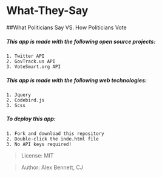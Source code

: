 # What-They-Say
##What Politicians Say VS. How Politicians Vote

##### This app is made with the following open source projects:
```
1. Twitter API
2. GovTrack.us API
3. VoteSmart.org API
```
##### This app is made with the following web technologies:
```
1. Jquery
2. Codebird.js
3. Scss
```
##### To deploy this app:
```
1. Fork and download this repository
2. Double-click the inde.html file
3. No API keys required!
```
> License: MIT

> Author: Alex Bennett, CJ 
